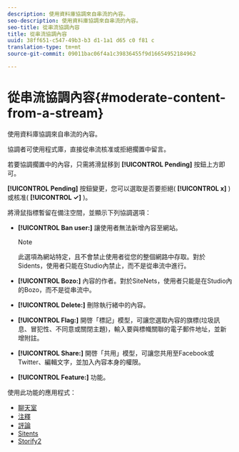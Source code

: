 ```yaml
---
description: 使用資料庫協調來自串流的內容。
seo-description: 使用資料庫協調來自串流的內容。
seo-title: 從串流協調內容
title: 從串流協調內容
uuid: 38ff651-c547-49b3-b3 d1-1a1 d65 c0 f81 c
translation-type: tm+mt
source-git-commit: 09011bac06f4a1c39836455f9d16654952184962

---
```



# 從串流協調內容{#moderate-content-from-a-stream}

使用資料庫協調來自串流的內容。

協調者可使用程式庫，直接從串流核准或拒絕擱置中留言。

若要協調擱置中的內容，只需將滑鼠移到 **[!UICONTROL Pending]** 按鈕上方即可。

**[!UICONTROL Pending]** 按鈕變更，您可以選取是否要拒絕( **[!UICONTROL x]** )或核准( **[!UICONTROL ✓]** )。

將滑鼠指標暫留在備注空間，並顯示下列協調選項：

* **[!UICONTROL Ban user:]** 讓使用者無法新增內容至網站。

   >[!NOTE]
   >
   >此選項為網站特定，且不會禁止使用者從您的整個網路中存取。對於Sidents，使用者只能在Studio內禁止，而不是從串流中進行。

* **[!UICONTROL Bozo:]** 內容的作者。對於SiteNets，使用者只能是在Studio內的Bozo，而不是從串流中。
* **[!UICONTROL Delete:]** 刪除執行緒中的內容。
* **[!UICONTROL Flag:]** 開啓「標記」模型，可讓您選取內容的旗標(垃圾訊息、冒犯性、不同意或關閉主題)，輸入要與標幟關聯的電子郵件地址，並新增附註。
* **[!UICONTROL Share:]** 開啓「共用」模型，可讓您共用至Facebook或Twitter、編輯文字，並加入內容本身的權限。
* **[!UICONTROL Feature:]** 功能。



使用此功能的應用程式：

* [聊天室](/help/using/c-about-apps/c-chat-app/c-chat-app.md#c_chat_app)
* [注釋](/help/using/c-about-apps/c-comments/c-comments.md)
* [評論](/help/using/c-about-apps/c-reviews-app/c-reviews-app.md#c_reviews_app)
* [Sitents](/help/using/c-about-apps/c-sidenotes-app/c-sidenotes-app.md#c_sidenotes_app)
* [Storify2](/help/using/c-about-apps/c-storify2/c-storify2.md#c_storify2)

